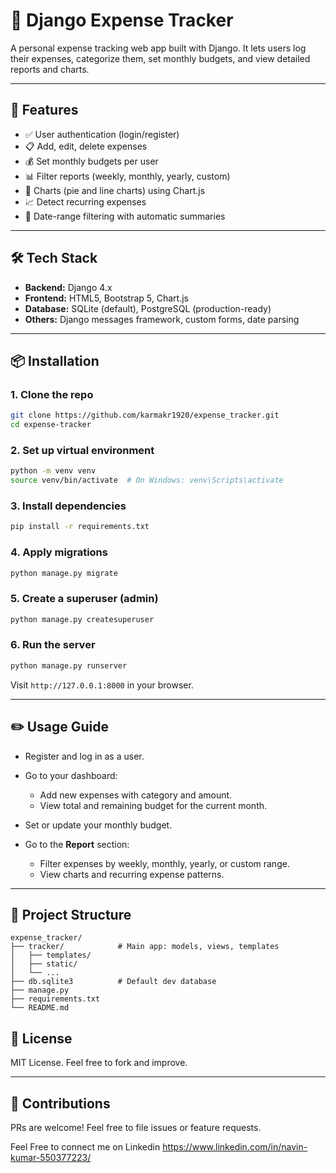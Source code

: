 # 💸 Django Expense Tracker

A personal expense tracking web app built with Django. It lets users log their expenses, categorize them, set monthly budgets, and view detailed reports and charts.

---

## 🚀 Features

- ✅ User authentication (login/register)
- 📋 Add, edit, delete expenses
- 💰 Set monthly budgets per user
- 📊 Filter reports (weekly, monthly, yearly, custom)
- 🧾 Charts (pie and line charts) using Chart.js
- 📈 Detect recurring expenses
- 📅 Date-range filtering with automatic summaries

---

## 🛠 Tech Stack

- **Backend:** Django 4.x
- **Frontend:** HTML5, Bootstrap 5, Chart.js
- **Database:** SQLite (default), PostgreSQL (production-ready)
- **Others:** Django messages framework, custom forms, date parsing

---

## 📦 Installation

### 1. Clone the repo

```bash
git clone https://github.com/karmakr1920/expense_tracker.git
cd expense-tracker
````

### 2. Set up virtual environment

```bash
python -m venv venv
source venv/bin/activate  # On Windows: venv\Scripts\activate
```

### 3. Install dependencies

```bash
pip install -r requirements.txt
```

### 4. Apply migrations

```bash
python manage.py migrate
```

### 5. Create a superuser (admin)

```bash
python manage.py createsuperuser
```

### 6. Run the server

```bash
python manage.py runserver
```

Visit `http://127.0.0.1:8000` in your browser.

---

## ✏️ Usage Guide

* Register and log in as a user.
* Go to your dashboard:

  * Add new expenses with category and amount.
  * View total and remaining budget for the current month.
* Set or update your monthly budget.
* Go to the **Report** section:

  * Filter expenses by weekly, monthly, yearly, or custom range.
  * View charts and recurring expense patterns.

---

## 🧾 Project Structure

```
expense_tracker/
├── tracker/            # Main app: models, views, templates
│   ├── templates/
│   ├── static/
│   └── ...
├── db.sqlite3          # Default dev database
├── manage.py
├── requirements.txt
└── README.md
```

## 📝 License

MIT License. Feel free to fork and improve.

---

## 🙌 Contributions

PRs are welcome! Feel free to file issues or feature requests.

Feel Free to connect me on Linkedin
https://www.linkedin.com/in/navin-kumar-550377223/